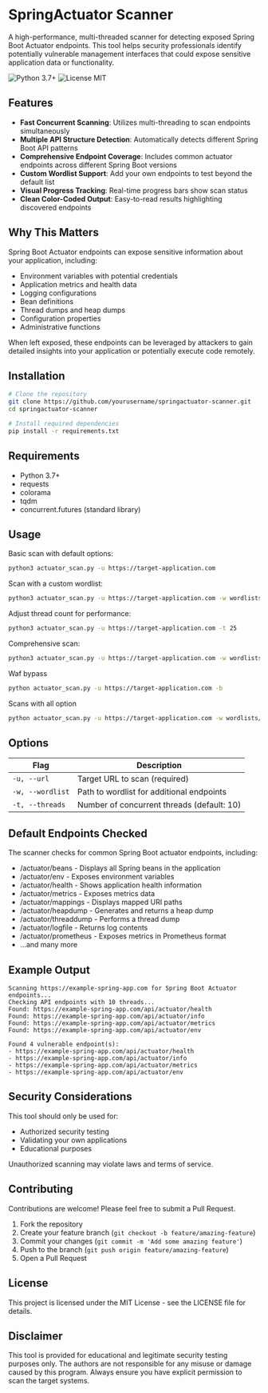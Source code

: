 # SpringActuator Scanner

A high-performance, multi-threaded scanner for detecting exposed Spring Boot Actuator endpoints. This tool helps security professionals identify potentially vulnerable management interfaces that could expose sensitive application data or functionality.

![Python 3.7+](https://img.shields.io/badge/Python-3.7+-blue)
![License MIT](https://img.shields.io/badge/License-MIT-green)

## Features

- **Fast Concurrent Scanning**: Utilizes multi-threading to scan endpoints simultaneously
- **Multiple API Structure Detection**: Automatically detects different Spring Boot API patterns
- **Comprehensive Endpoint Coverage**: Includes common actuator endpoints across different Spring Boot versions
- **Custom Wordlist Support**: Add your own endpoints to test beyond the default list
- **Visual Progress Tracking**: Real-time progress bars show scan status
- **Clean Color-Coded Output**: Easy-to-read results highlighting discovered endpoints

## Why This Matters

Spring Boot Actuator endpoints can expose sensitive information about your application, including:

- Environment variables with potential credentials
- Application metrics and health data
- Logging configurations
- Bean definitions
- Thread dumps and heap dumps
- Configuration properties
- Administrative functions

When left exposed, these endpoints can be leveraged by attackers to gain detailed insights into your application or potentially execute code remotely.

## Installation

```bash
# Clone the repository
git clone https://github.com/yourusername/springactuator-scanner.git
cd springactuator-scanner

# Install required dependencies
pip install -r requirements.txt
```

## Requirements

- Python 3.7+
- requests
- colorama
- tqdm
- concurrent.futures (standard library)

## Usage

Basic scan with default options:

```bash
python3 actuator_scan.py -u https://target-application.com
```

Scan with a custom wordlist:

```bash
python3 actuator_scan.py -u https://target-application.com -w wordlists/spring-paths.txt
```

Adjust thread count for performance:

```bash
python3 actuator_scan.py -u https://target-application.com -t 25
```

Comprehensive scan:

```bash
python3 actuator_scan.py -u https://target-application.com -w wordlists/spring-paths.txt -t 20
```

Waf bypass

```bash
python actuator_scan.py -u https://target-application.com -b
```

Scans with all option

```bash
python actuator_scan.py -u https://target-application.com -w wordlists/spring-paths.txt -t 20 -b -v
```

## Options

| Flag | Description |
|------|-------------|
| `-u, --url` | Target URL to scan (required) |
| `-w, --wordlist` | Path to wordlist for additional endpoints |
| `-t, --threads` | Number of concurrent threads (default: 10) |

## Default Endpoints Checked

The scanner checks for common Spring Boot actuator endpoints, including:

- /actuator/beans - Displays all Spring beans in the application
- /actuator/env - Exposes environment variables
- /actuator/health - Shows application health information
- /actuator/metrics - Exposes metrics data
- /actuator/mappings - Displays mapped URI paths
- /actuator/heapdump - Generates and returns a heap dump
- /actuator/threaddump - Performs a thread dump
- /actuator/logfile - Returns log contents
- /actuator/prometheus - Exposes metrics in Prometheus format
- ...and many more

## Example Output

```
Scanning https://example-spring-app.com for Spring Boot Actuator endpoints...
Checking API endpoints with 10 threads...
Found: https://example-spring-app.com/api/actuator/health
Found: https://example-spring-app.com/api/actuator/info
Found: https://example-spring-app.com/api/actuator/metrics
Found: https://example-spring-app.com/api/actuator/env

Found 4 vulnerable endpoint(s):
- https://example-spring-app.com/api/actuator/health
- https://example-spring-app.com/api/actuator/info
- https://example-spring-app.com/api/actuator/metrics
- https://example-spring-app.com/api/actuator/env
```

## Security Considerations

This tool should only be used for:
- Authorized security testing
- Validating your own applications
- Educational purposes

Unauthorized scanning may violate laws and terms of service.

## Contributing

Contributions are welcome! Please feel free to submit a Pull Request.

1. Fork the repository
2. Create your feature branch (`git checkout -b feature/amazing-feature`)
3. Commit your changes (`git commit -m 'Add some amazing feature'`)
4. Push to the branch (`git push origin feature/amazing-feature`)
5. Open a Pull Request

## License

This project is licensed under the MIT License - see the LICENSE file for details.

## Disclaimer

This tool is provided for educational and legitimate security testing purposes only. The authors are not responsible for any misuse or damage caused by this program. Always ensure you have explicit permission to scan the target systems. 
